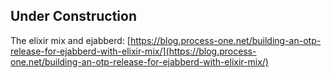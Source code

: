 
## Under Construction

The elixir mix and ejabberd: [https://blog.process-one.net/building-an-otp-release-for-ejabberd-with-elixir-mix/](https://blog.process-one.net/building-an-otp-release-for-ejabberd-with-elixir-mix/)


